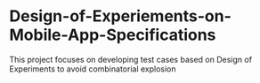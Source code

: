 # Design-of-Experiements-on-Mobile-App-Specifications
This project focuses on developing test cases based on Design of Experiments to avoid combinatorial explosion
